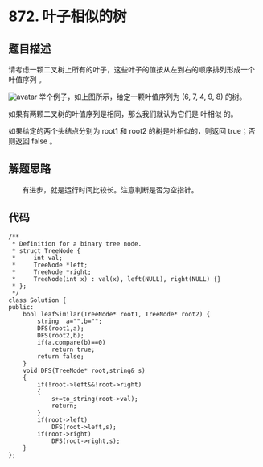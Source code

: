 # 872. 叶子相似的树

## 题目描述
请考虑一颗二叉树上所有的叶子，这些叶子的值按从左到右的顺序排列形成一个 叶值序列 。
	
![avatar](https://s3-lc-upload.s3.amazonaws.com/uploads/2018/07/16/tree.png)
举个例子，如上图所示，给定一颗叶值序列为 (6, 7, 4, 9, 8) 的树。
	
如果有两颗二叉树的叶值序列是相同，那么我们就认为它们是 叶相似 的。
	
如果给定的两个头结点分别为 root1 和 root2 的树是叶相似的，则返回 true；否则返回 false 。

## 解题思路
&#160; &#160; &#160; &#160;有进步，就是运行时间比较长。注意判断是否为空指针。
## 代码
```
/**
 * Definition for a binary tree node.
 * struct TreeNode {
 *     int val;
 *     TreeNode *left;
 *     TreeNode *right;
 *     TreeNode(int x) : val(x), left(NULL), right(NULL) {}
 * };
 */
class Solution {
public:
    bool leafSimilar(TreeNode* root1, TreeNode* root2) {
        string  a="",b="";
        DFS(root1,a);
        DFS(root2,b);
        if(a.compare(b)==0)
            return true;
        return false;
    }
    void DFS(TreeNode* root,string& s)
    {
        if(!root->left&&!root->right)
        {
            s+=to_string(root->val);
            return;
        }
        if(root->left)
            DFS(root->left,s);
        if(root->right)
            DFS(root->right,s);
    }
};
```